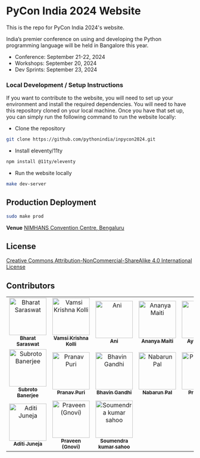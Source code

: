 # PyCon India 2024 Website

This is the repo for PyCon India 2024's website.

India’s premier conference on using and developing the Python programming language will be held in Bangalore this year.

- Conference: September 21-22, 2024
- Workshops: September 20, 2024
- Dev Sprints: September 23, 2024

### Local Development / Setup Instructions
If you want to contribute to the website, you will need to set up your environment and install the required dependencies. You will need to have this repository cloned on your local machine. Once you have that set up, you can simply run the following command to run the website locally:

- Clone the repository
```bash
git clone https://github.com/pythonindia/inpycon2024.git
```

- Install eleventy/11ty
```bash
npm install @11ty/eleventy
```

- Run the website locally
```bash
make dev-server
```

## Production Deployment

```sh
sudo make prod
```

**Venue**
[NIMHANS Convention Centre, Bengaluru](https://maps.app.goo.gl/RPE8hmDoyFh7pmyY7)

## License
[Creative Commons Attribution-NonCommercial-ShareAlike 4.0 International License](LICENSE.md)

## Contributors

<!-- CONTRIBUTORS_START -->
<table>
  <tr>
    <td align="center"><a href="https://github.com/bhansa"><img src="https://avatars.githubusercontent.com/u/9723884?v=4" width="100px" alt="Bharat Saraswat"/><br /><sub><b>Bharat Saraswat</b></sub></a></td>
    <td align="center"><a href="https://github.com/vamc-k"><img src="https://avatars.githubusercontent.com/u/11007620?v=4" width="100px" alt="Vamsi Krishna Kolli"/><br /><sub><b>Vamsi Krishna Kolli</b></sub></a></td>
    <td align="center"><a href="https://github.com/anistark"><img src="https://avatars.githubusercontent.com/u/5357586?v=4" width="100px" alt="Ani"/><br /><sub><b>Ani</b></sub></a></td>
    <td align="center"><a href="https://github.com/ananyo2012"><img src="https://avatars.githubusercontent.com/u/10486343?v=4" width="100px" alt="Ananya Maiti"/><br /><sub><b>Ananya Maiti</b></sub></a></td>
    <td align="center"><a href="https://github.com/ayushjain01"><img src="https://avatars.githubusercontent.com/u/67141217?v=4" width="100px" alt="Ayush Jain"/><br /><sub><b>Ayush Jain</b></sub></a></td>
    <td align="center"><a href="https://github.com/Techiezy"><img src="https://avatars.githubusercontent.com/u/37692230?v=4" width="100px" alt="Techiezy"/><br /><sub><b>Techiezy</b></sub></a></td>
  </tr>
  <tr>
    <td align="center"><a href="https://github.com/TeeWrath"><img src="https://avatars.githubusercontent.com/u/117584718?v=4" width="100px" alt="Subroto Banerjee"/><br /><sub><b>Subroto Banerjee</b></sub></a></td>
    <td align="center"><a href="https://github.com/kybrdbnd"><img src="https://avatars.githubusercontent.com/u/10006381?v=4" width="100px" alt="Pranav Puri"/><br /><sub><b>Pranav Puri</b></sub></a></td>
    <td align="center"><a href="https://github.com/bhavin192"><img src="https://avatars.githubusercontent.com/u/5154532?v=4" width="100px" alt="Bhavin Gandhi"/><br /><sub><b>Bhavin Gandhi</b></sub></a></td>
    <td align="center"><a href="https://github.com/palnabarun"><img src="https://avatars.githubusercontent.com/u/10010419?v=4" width="100px" alt="Nabarun Pal"/><br /><sub><b>Nabarun Pal</b></sub></a></td>
    <td align="center"><a href="https://github.com/priyanshu-247"><img src="https://avatars.githubusercontent.com/u/50795140?v=4" width="100px" alt="Priyanshu"/><br /><sub><b>Priyanshu</b></sub></a></td>
    <td align="center"><a href="https://github.com/abhishekmishragithub"><img src="https://avatars.githubusercontent.com/u/38150419?v=4" width="100px" alt="Abhishek"/><br /><sub><b>Abhishek</b></sub></a></td>
  </tr>
  <tr>
    <td align="center"><a href="https://github.com/Schefflera-Arboricola"><img src="https://avatars.githubusercontent.com/u/91629733?v=4" width="100px" alt="Aditi Juneja"/><br /><sub><b>Aditi Juneja</b></sub></a></td>
    <td align="center"><a href="https://github.com/wavicles"><img src="https://avatars.githubusercontent.com/u/7612306?v=4" width="100px" alt="Praveen (Gnovi)"/><br /><sub><b>Praveen (Gnovi)</b></sub></a></td>
    <td align="center"><a href="https://github.com/soumendrak"><img src="https://avatars.githubusercontent.com/u/10120538?v=4" width="100px" alt="Soumendra kumar sahoo"/><br /><sub><b>Soumendra kumar sahoo</b></sub></a></td>
  </tr>
</table>
<!-- CONTRIBUTORS_END -->
